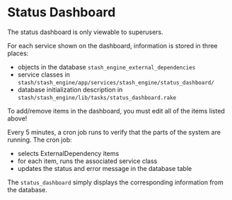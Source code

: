 
Status Dashboard
==================

The status dashboard is only viewable to superusers.

For each service shown on the dashboard, information is stored in three places:
- objects in the database `stash_engine_external_dependencies`
- service classes in `stash/stash_engine/app/services/stash_engine/status_dashboard/`
- database initialization description in `stash/stash_engine/lib/tasks/status_dashboard.rake`

To add/remove items in the dashboard, you must edit all of the items listed above!

Every 5 minutes, a cron job runs to verify that the parts of the system are
running. The cron job:
- selects ExternalDependency items
- for each item, runs the associated service class
- updates the status and error message in the database table

The `status_dashboard` simply displays the corresponding information from the database.
